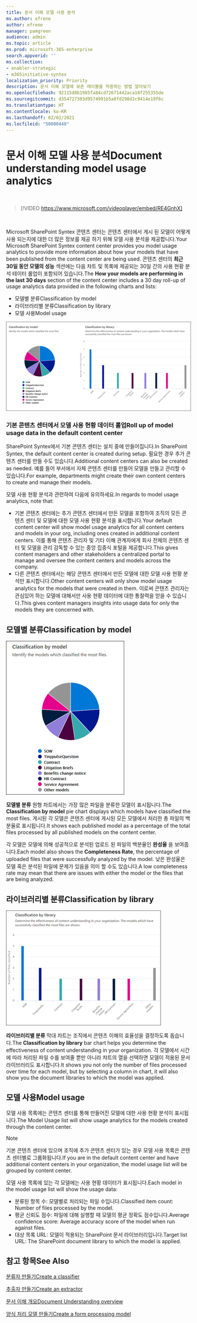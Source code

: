 ```yaml
---
title: 문서 이해 모델 사용 분석
ms.author: efrene
author: efrene
manager: pamgreen
audience: admin
ms.topic: article
ms.prod: microsoft-365-enterprise
search.appverid: ''
ms.collection:
- enabler-strategic
- m365initiative-syntex
localization_priority: Priority
description: 문서 이해 모델에 보존 레이블을 적용하는 방법 알아보기
ms.openlocfilehash: 92115d8b1985fa84cd72671442aca18f255355de
ms.sourcegitcommit: d354727303d9574991b5a0fd298d2c9414e19f6c
ms.translationtype: HT
ms.contentlocale: ko-KR
ms.lasthandoff: 02/02/2021
ms.locfileid: "50080440"
---
```

# <a name="document-understanding-model-usage-analytics"></a><span data-ttu-id="183a3-103">문서 이해 모델 사용 분석</span><span class="sxs-lookup"><span data-stu-id="183a3-103">Document understanding model usage analytics</span></span>

</br>

> [!VIDEO https://www.microsoft.com/videoplayer/embed/RE4GnhX]  

</br>


<span data-ttu-id="183a3-104">Microsoft SharePoint Syntex 콘텐츠 센터는 콘텐츠 센터에서 게시 된 모델이 어떻게 사용 되는지에 대한 더 많은 정보를 제공 하기 위해 모델 사용 분석을 제공합니다.</span><span class="sxs-lookup"><span data-stu-id="183a3-104">Your Microsoft SharePoint Syntex content center provides you model usage analytics to provide more information about how your models that have been published from the content center are being used.</span></span> <span data-ttu-id="183a3-105">콘텐츠 센터의 <b>최근 30일 동안 모델의 성능</b> 섹션에는 다음 챠트 및 목록에 제공되는 30일 간의 사용 현황 분석 테이터 롤업이 포함되어 있습니다.</span><span class="sxs-lookup"><span data-stu-id="183a3-105">The <b>How your models are performing in the last 30 days</b> section of the content center includes a 30 day roll-up of usage analytics data provided in the following charts and lists:</span></span>

- <span data-ttu-id="183a3-106">모델별 분류</span><span class="sxs-lookup"><span data-stu-id="183a3-106">Classification by model</span></span>
- <span data-ttu-id="183a3-107">라이브러리별 분류</span><span class="sxs-lookup"><span data-stu-id="183a3-107">Classification by library</span></span>
- <span data-ttu-id="183a3-108">모델 사용</span><span class="sxs-lookup"><span data-stu-id="183a3-108">Model usage</span></span> 

 ![모델 분석](../media/content-understanding/model-analytics.png) </br>

### <a name="roll-up-of-model-usage-data-in-the-default-content-center"></a><span data-ttu-id="183a3-110">기본 콘텐츠 센터에서 모델 사용 현황 데이터 롤업</span><span class="sxs-lookup"><span data-stu-id="183a3-110">Roll up of model usage data in the default content center</span></span>

<span data-ttu-id="183a3-111">SharePoint Syntex에서 기본 콘텐츠 센터는 설치 중에 만들어집니다.</span><span class="sxs-lookup"><span data-stu-id="183a3-111">In SharePoint Syntex, the default content center is created during setup.</span></span> <span data-ttu-id="183a3-112">필요한 경우 추가 콘텐츠 센터를 만들 수도 있습니다.</span><span class="sxs-lookup"><span data-stu-id="183a3-112">Additional content centers can also be created as needed.</span></span> <span data-ttu-id="183a3-113">예를 들어 부서에서 자체 콘텐츠 센터를 만들어 모델을 만들고 관리할 수 있습니다.</span><span class="sxs-lookup"><span data-stu-id="183a3-113">For example, departments might create their own content centers to create and manage their models.</span></span> 

<span data-ttu-id="183a3-114">모델 사용 현황 분석과 관련하여 다음에 유의하세요.</span><span class="sxs-lookup"><span data-stu-id="183a3-114">In regards to model usage analytics, note that:</span></span>

- <span data-ttu-id="183a3-115">기본 콘텐츠 센터에는 추가 콘텐츠 센터에서 만든 모델을 포함하여 조직의 모든 콘텐츠 센터 및 모델에 대한 모델 사용 현황 분석을 표시합니다.</span><span class="sxs-lookup"><span data-stu-id="183a3-115">Your default content center will show model usage analytics for all content centers and models in your org, including ones created in additional content centers.</span></span> <span data-ttu-id="183a3-116">이를 통해 콘텐츠 관리자 및 기타 이해 관계자에게 회사 전체의 콘텐츠 센터 및 모델을 관리 감독할 수 있는 중앙 집중식 포털을 제공합니다.</span><span class="sxs-lookup"><span data-stu-id="183a3-116">This gives content managers and other stakeholders a centralized portal to manage and oversee the content centers and models across the company.</span></span>  
- <span data-ttu-id="183a3-117">다른 콘텐츠 센터에서는 해당 콘텐츠 센터에서 만든 모델에 대한 모델 사용 현황 분석만 표시합니다.</span><span class="sxs-lookup"><span data-stu-id="183a3-117">Other content centers will only show model usage analytics for the models that were created in them.</span></span> <span data-ttu-id="183a3-118">이로써 콘텐츠 관리자는 관심있어 하는 모델에 대해서만 사용 현황 데이터에 대한 통찰력을 얻을 수 있습니다.</span><span class="sxs-lookup"><span data-stu-id="183a3-118">This gives content managers insights into usage data for only the models they are concerned with.</span></span>


## <a name="classification-by-model"></a><span data-ttu-id="183a3-119">모델별 분류</span><span class="sxs-lookup"><span data-stu-id="183a3-119">Classification by model</span></span>

   ![총 모델 백분율](../media/content-understanding/total-model-percentage.png) </br>

<span data-ttu-id="183a3-121">**모델별 분류** 원형 차트에서는 가장 많은 파일을 분류한 모델이 표시됩니다.</span><span class="sxs-lookup"><span data-stu-id="183a3-121">The **Classification by model** pie chart displays which models have classified the most files.</span></span> <span data-ttu-id="183a3-122">게시된 각 모델은 콘텐츠 센터에 게시된 모든 모델에서 처리한 총 파일의 백분율로 표시됩니다.</span><span class="sxs-lookup"><span data-stu-id="183a3-122">It shows each published model as a percentage of the total files processed by all published models on the content center.</span></span>

<span data-ttu-id="183a3-123">각 모델은 모델에 의해 성공적으로 분석된 업로드 된 파일의 백분율인 **완성율** 을 보여줍니다.</span><span class="sxs-lookup"><span data-stu-id="183a3-123">Each model also shows the **Completeness Rate**, the percentage of uploaded files that were successfully analyzed by the model.</span></span> <span data-ttu-id="183a3-124">낮은 완성율은 모델 혹은 분석된 파일에 문제가 있음을 의미 할 수도 있습니다.</span><span class="sxs-lookup"><span data-stu-id="183a3-124">A low completeness rate may mean that there are issues with either the model or the files that are being analyzed.</span></span>

## <a name="classification-by-library"></a><span data-ttu-id="183a3-125">라이브러리별 분류</span><span class="sxs-lookup"><span data-stu-id="183a3-125">Classification by library</span></span>

   ![처리된 파일](../media/content-understanding/files-processed-over-time.png) </br>

<span data-ttu-id="183a3-127">**라이브러리별 분류** 막대 차트는 조직에서 콘텐츠 이해의 효율성을 결정하도록 돕습니다.</span><span class="sxs-lookup"><span data-stu-id="183a3-127">The **Classification by library** bar chart helps you determine the effectiveness of content understanding in your organization.</span></span>  <span data-ttu-id="183a3-128">각 모델에서 시간에 따라 처리된 파일 수를 보여줄 뿐만 아니라 챠트의 열을 선택하면 모델이 적용된 문서 라이브러리도 표시합니다.</span><span class="sxs-lookup"><span data-stu-id="183a3-128">It shows you not only the number of files processed over time for each model, but by selecting a column in chart, it will also show you the document libraries to which the model was applied.</span></span>


## <a name="model-usage"></a><span data-ttu-id="183a3-129">모델 사용</span><span class="sxs-lookup"><span data-stu-id="183a3-129">Model usage</span></span>

<span data-ttu-id="183a3-130">모델 사용 목록에는 콘텐츠 센터를 통해 만들어진 모델에 대한 사용 현황 분석이 표시됩니다.</span><span class="sxs-lookup"><span data-stu-id="183a3-130">The Model Usage list will show usage analytics for the models created through the content center.</span></span>  

> [!NOTE]
> <span data-ttu-id="183a3-131">기본 콘텐츠 센터에 있으며 조직에 추가 콘텐츠 센터가 있는 경우 모델 사용 목록은 콘텐츠 센터별로 그룹화됩니다.</span><span class="sxs-lookup"><span data-stu-id="183a3-131">If you are in the default content center and have additional content centers in your organization, the model usage list will be grouped by content center.</span></span>

<span data-ttu-id="183a3-132">모델 사용 목록에 있는 각 모델에는 사용 현황 데이터가 표시됩니다.</span><span class="sxs-lookup"><span data-stu-id="183a3-132">Each model in the model usage list will show the usage data:</span></span>

- <span data-ttu-id="183a3-133">분류된 항목 수: 모델별로 처리되는 파일 수입니다.</span><span class="sxs-lookup"><span data-stu-id="183a3-133">Classified item count: Number of files processed by the model.</span></span>
- <span data-ttu-id="183a3-134">평균 신뢰도 점수: 파일에 대해 실행할 때 모델의 평균 정확도 점수입니다.</span><span class="sxs-lookup"><span data-stu-id="183a3-134">Average confidence score: Average accuracy score of the model when run against files.</span></span>
- <span data-ttu-id="183a3-135">대상 목록 URL: 모델이 적용되는 SharePoint 문서 라이브러리입니다.</span><span class="sxs-lookup"><span data-stu-id="183a3-135">Target list URL: The SharePoint document library to which the model is applied.</span></span>



## <a name="see-also"></a><span data-ttu-id="183a3-136">참고 항목</span><span class="sxs-lookup"><span data-stu-id="183a3-136">See Also</span></span>
[<span data-ttu-id="183a3-137">분류자 만들기</span><span class="sxs-lookup"><span data-stu-id="183a3-137">Create a classifier</span></span>](create-a-classifier.md)

[<span data-ttu-id="183a3-138">추출자 만들기</span><span class="sxs-lookup"><span data-stu-id="183a3-138">Create an extractor</span></span>](create-an-extractor.md)

[<span data-ttu-id="183a3-139">문서 이해 개요</span><span class="sxs-lookup"><span data-stu-id="183a3-139">Document Understanding overview</span></span>](document-understanding-overview.md)

[<span data-ttu-id="183a3-140">양식 처리 모델 만들기</span><span class="sxs-lookup"><span data-stu-id="183a3-140">Create a form processing model</span></span>](create-a-form-processing-model.md)  

